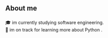 <h2 align="left">About me</h2>

###

<p align="left">🎓  im currently studying software engineering.<br>🌱 im on track for learning more about Python .</p>



